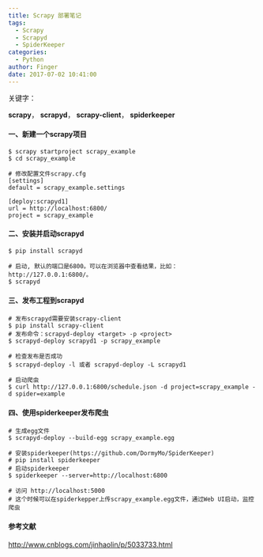 ```yaml
---
title: Scrapy 部署笔记
tags:
  - Scrapy
  - Scrapyd
  - SpiderKeeper
categories:
  - Python
author: Finger
date: 2017-07-02 10:41:00
---
```


关键字：

**scrapy**， **scrapyd**， **scrapy-client**， **spiderkeeper**

#### 一、新建一个scrapy项目

```
$ scrapy startproject scrapy_example
$ cd scrapy_example

# 修改配置文件scrapy.cfg
[settings]
default = scrapy_example.settings

[deploy:scrapyd1]
url = http://localhost:6800/
project = scrapy_example

```

#### 二、安装并启动scrapyd
```
$ pip install scrapyd

# 启动, 默认的端口是6800。可以在浏览器中查看结果，比如：http://127.0.0.1:6800/。
$ scrapyd

```

#### 三、发布工程到scrapyd
```
# 发布scrapyd需要安装scrapy-client
$ pip install scrapy-client
# 发布命令：scrapyd-deploy <target> -p <project>
$ scrapyd-deploy scrapyd1 -p scrapy_example

# 检查发布是否成功
$ scrapyd-deploy -l 或者 scrapyd-deploy -L scrapyd1

# 启动爬虫
$ curl http://127.0.0.1:6800/schedule.json -d project=scrapy_example -d spider=example
```

#### 四、使用spiderkeeper发布爬虫
```
# 生成egg文件
$ scrapyd-deploy --build-egg scrapy_example.egg

# 安装spiderkeeper(https://github.com/DormyMo/SpiderKeeper)
# pip install spiderkeeper
# 启动spiderkeeper
$ spiderkeeper --server=http://localhost:6800

# 访问 http://localhost:5000
# 这个时候可以在spiderkepper上传scrapy_example.egg文件，通过Web UI启动，监控爬虫
```

#### 参考文献

http://www.cnblogs.com/jinhaolin/p/5033733.html